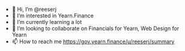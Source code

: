 - 👋 Hi, I’m @reeserj
- 👀 I’m interested in Yearn.Finance
- 🌱 I’m currently learning a lot
- 💞️ I’m looking to collaborate on Financials for Yearn, Web Design for Yearn
- 📫 How to reach me https://gov.yearn.finance/u/reeserj/summary

<!---
reeserj/reeserj is a ✨ special ✨ repository because its `README.md` (this file) appears on your GitHub profile.
You can click the Preview link to take a look at your changes.
--->

